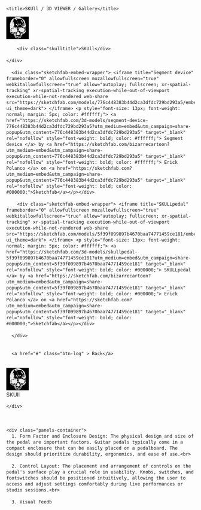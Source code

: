 <html lang="en">
<head>
    <meta charset="UTF-8">
    <meta http-equiv="X-UA-Compatible" content="IE=edge">
    <meta name="viewport" content="width=device-width, initial-scale=1.0">
    <link rel="stylesheet" href="skull.css">
    <link rel="stylesheet" href="global.css" media="all">
    <script hidden type="text/javascript" src="https://ajax.googleapis.com/ajax/libs/jquery/1.9.1/jquery.min.js"></script>

<script hidden type="text/javascript" src="scripts/sequence.js"></script>
    <title>SKUll / 3D VIEWER / Gallery</title>
</head>

<body>
    <div class="header">
        <div class="icon">
          <img src="skullcandyicon.svg">
        </div>
        
        <div class="skulltitle">SKUll</div>
       
    </div>
      
      <div class="sketchfab-embed-wrapper"> <iframe title="Segment device" frameborder="0" allowfullscreen mozallowfullscreen="true" webkitallowfullscreen="true" allow="autoplay; fullscreen; xr-spatial-tracking" xr-spatial-tracking execution-while-out-of-viewport execution-while-not-rendered web-share src="https://sketchfab.com/models/776c448383b44d2ca3dfdc729bd293a5/embed?ui_theme=dark"> </iframe> <p style="font-size: 13px; font-weight: normal; margin: 5px; color: #ffffff;"> <a href="https://sketchfab.com/3d-models/segment-device-776c448383b44d2ca3dfdc729bd293a5?utm_medium=embed&utm_campaign=share-popup&utm_content=776c448383b44d2ca3dfdc729bd293a5" target="_blank" rel="nofollow" style="font-weight: bold; color: #ffffff;"> Segment device </a> by <a href="https://sketchfab.com/bizarrecartoon?utm_medium=embed&utm_campaign=share-popup&utm_content=776c448383b44d2ca3dfdc729bd293a5" target="_blank" rel="nofollow" style="font-weight: bold; color: #ffffff;"> Erick Polanco </a> on <a href="https://sketchfab.com?utm_medium=embed&utm_campaign=share-popup&utm_content=776c448383b44d2ca3dfdc729bd293a5" target="_blank" rel="nofollow" style="font-weight: bold; color: #000000;">Sketchfab</a></p></div>
        
        <div class="sketchfab-embed-wrapper"> <iframe title="SKULLpedal" frameborder="0" allowfullscreen mozallowfullscreen="true" webkitallowfullscreen="true" allow="autoplay; fullscreen; xr-spatial-tracking" xr-spatial-tracking execution-while-out-of-viewport execution-while-not-rendered web-share src="https://sketchfab.com/models/5f39f099897b4670baa74771459ce181/embed?ui_theme=dark"> </iframe> <p style="font-size: 13px; font-weight: normal; margin: 5px; color: #ffffff;"> <a href="https://sketchfab.com/3d-models/skullpedal-5f39f099897b4670baa74771459ce181?utm_medium=embed&utm_campaign=share-popup&utm_content=5f39f099897b4670baa74771459ce181" target="_blank" rel="nofollow" style="font-weight: bold; color: #000000;"> SKULLpedal </a> by <a href="https://sketchfab.com/bizarrecartoon?utm_medium=embed&utm_campaign=share-popup&utm_content=5f39f099897b4670baa74771459ce181" target="_blank" rel="nofollow" style="font-weight: bold; color: #000000;"> Erick Polanco </a> on <a href="https://sketchfab.com?utm_medium=embed&utm_campaign=share-popup&utm_content=5f39f099897b4670baa74771459ce181" target="_blank" rel="nofollow" style="font-weight: bold; color: #000000;">Sketchfab</a></p></div>
       
      </div>


      <a href="#" class="btn-log" > Back</a>
<br>
      <div class="header">
        <div class="icon">
          <img src="skullcandyicon.svg">
        </div>
        <div class="skulltitle">SKUll</div>
       
    </div>


    
    <div class="panels-container">
      1. Form Factor and Enclosure Design: The physical design and size of the pedal are important factors. Guitar pedals typically come in a compact enclosure that can be easily placed on a pedalboard. The design should prioritize durability, ergonomics, and ease of use.<br>
  
      2. Control Layout: The placement and arrangement of controls on the pedal's surface play a crucial role in usability. Knobs, switches, and footswitches should be positioned intuitively, allowing the user to access and adjust settings comfortably during live performances or studio sessions.<br>
      
      3. Visual Feedb

</body>
